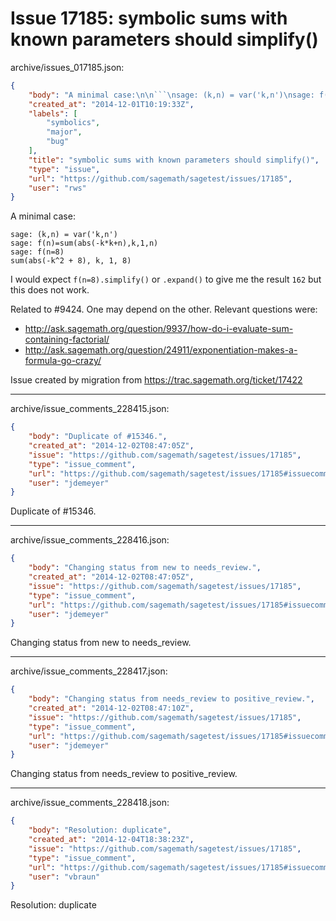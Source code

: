 # Issue 17185: symbolic sums with known parameters should simplify()

archive/issues_017185.json:
```json
{
    "body": "A minimal case:\n\n```\nsage: (k,n) = var('k,n')\nsage: f(n)=sum(abs(-k*k+n),k,1,n)\nsage: f(n=8)\nsum(abs(-k^2 + 8), k, 1, 8)\n```\n\nI would expect `f(n=8).simplify()` or `.expand()` to give me the result `162` but this does not work.\n\nRelated to #9424. One may depend on the other. Relevant questions were:\n* http://ask.sagemath.org/question/9937/how-do-i-evaluate-sum-containing-factorial/\n* http://ask.sagemath.org/question/24911/exponentiation-makes-a-formula-go-crazy/\n\nIssue created by migration from https://trac.sagemath.org/ticket/17422\n\n",
    "created_at": "2014-12-01T10:19:33Z",
    "labels": [
        "symbolics",
        "major",
        "bug"
    ],
    "title": "symbolic sums with known parameters should simplify()",
    "type": "issue",
    "url": "https://github.com/sagemath/sagetest/issues/17185",
    "user": "rws"
}
```
A minimal case:

```
sage: (k,n) = var('k,n')
sage: f(n)=sum(abs(-k*k+n),k,1,n)
sage: f(n=8)
sum(abs(-k^2 + 8), k, 1, 8)
```

I would expect `f(n=8).simplify()` or `.expand()` to give me the result `162` but this does not work.

Related to #9424. One may depend on the other. Relevant questions were:
* http://ask.sagemath.org/question/9937/how-do-i-evaluate-sum-containing-factorial/
* http://ask.sagemath.org/question/24911/exponentiation-makes-a-formula-go-crazy/

Issue created by migration from https://trac.sagemath.org/ticket/17422





---

archive/issue_comments_228415.json:
```json
{
    "body": "Duplicate of #15346.",
    "created_at": "2014-12-02T08:47:05Z",
    "issue": "https://github.com/sagemath/sagetest/issues/17185",
    "type": "issue_comment",
    "url": "https://github.com/sagemath/sagetest/issues/17185#issuecomment-228415",
    "user": "jdemeyer"
}
```

Duplicate of #15346.



---

archive/issue_comments_228416.json:
```json
{
    "body": "Changing status from new to needs_review.",
    "created_at": "2014-12-02T08:47:05Z",
    "issue": "https://github.com/sagemath/sagetest/issues/17185",
    "type": "issue_comment",
    "url": "https://github.com/sagemath/sagetest/issues/17185#issuecomment-228416",
    "user": "jdemeyer"
}
```

Changing status from new to needs_review.



---

archive/issue_comments_228417.json:
```json
{
    "body": "Changing status from needs_review to positive_review.",
    "created_at": "2014-12-02T08:47:10Z",
    "issue": "https://github.com/sagemath/sagetest/issues/17185",
    "type": "issue_comment",
    "url": "https://github.com/sagemath/sagetest/issues/17185#issuecomment-228417",
    "user": "jdemeyer"
}
```

Changing status from needs_review to positive_review.



---

archive/issue_comments_228418.json:
```json
{
    "body": "Resolution: duplicate",
    "created_at": "2014-12-04T18:38:23Z",
    "issue": "https://github.com/sagemath/sagetest/issues/17185",
    "type": "issue_comment",
    "url": "https://github.com/sagemath/sagetest/issues/17185#issuecomment-228418",
    "user": "vbraun"
}
```

Resolution: duplicate
